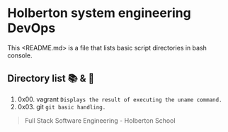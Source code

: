 # Holberton system engineering DevOps

This <README.md> is a file that lists basic script directories in bash console.

## Directory list :books: & :page_facing_up:

1. 0x00. vagrant ```Displays the result of executing the uname command.```
2. 0x03. git ```git basic handling.```


> Full Stack Software Engineering - Holberton School